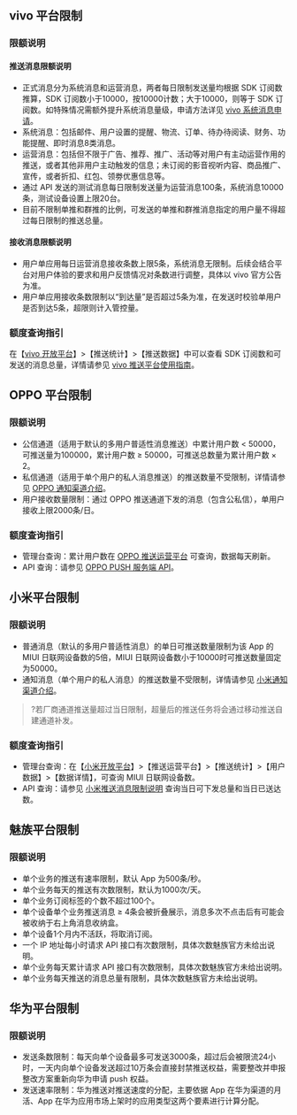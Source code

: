 
## vivo 平台限制

### 限额说明
#### 推送消息限额说明
- 正式消息分为系统消息和运营消息，两者每日限制发送量均根据 SDK 订阅数推算，SDK 订阅数小于10000，按10000计数；大于10000，则等于 SDK 订阅数。如特殊情况需额外提升系统消息量级，申请方法详见 [vivo 系统消息申请](https://cloud.tencent.com/document/product/548/44531#vivo-.E7.B3.BB.E7.BB.9F.E6.B6.88.E6.81.AF.E7.94.B3.E8.AF.B7)。
 - 系统消息：包括邮件、用户设置的提醒、物流、订单、待办待阅读、财务、功能提醒、即时消息8类消息。
 - 运营消息：包括但不限于广告、推荐、推广、活动等对用户有主动运营作用的推送，或者其他非用户主动触发的信息；未订阅的影音视听内容、商品推广、宣传，或者折扣、红包、领劵优惠信息等。
- 通过 API 发送的测试消息每日限制发送量为运营消息100条，系统消息10000条，测试设备设置上限20台。
- 目前不限制单推和群推的比例，可发送的单推和群推消息指定的用户量不得超过每日限制的推送总量。

#### 接收消息限额说明

- 用户单应用每日运营消息接收条数上限5条，系统消息无限制。后续会结合平台对用户体验的要求和用户反馈情况对条数进行调整，具体以 vivo 官方公告为准。
- 用户单应用接收条数限制以“到达量”是否超过5条为准，在发送时校验单用户是否到达5条，超限则计入管控量。

### 额度查询指引

在【[vivo 开放平台](https://dev.vivo.com.cn/openAbility/pushNews)】>【推送统计】>【推送数据】中可以查看 SDK 订阅数和可发送的消息总量，详情请参见 [vivo 推送平台使用指南](https://dev.vivo.com.cn/documentCenter/doc/151#w2-36381313)。

## OPPO 平台限制

### 限额说明

- 公信通道（适用于默认的多用户普适性消息推送）中累计用户数 < 50000，可推送量为100000，累计用户数 ≥ 50000，可推送总数量为累计用户数 × 2。
- 私信通道（适用于单个用户的私人消息推送）的推送数量不受限制，详情请参见 [OPPO 通知渠道介绍](https://cloud.tencent.com/document/product/548/44531#oppo-.E9.80.9A.E7.9F.A5.E6.B8.A0.E9.81.93.E4.BB.8B.E7.BB.8D)。
- 用户接收数量限制：通过 OPPO 推送通道下发的消息（包含公私信），单用户接收上限2000条/日。

### 额度查询指引

- 管理台查询：累计用户数在 [OPPO 推送运营平台](https://push.oppo.com) 可查询，数据每天刷新。
- API 查询：请参见 [OPPO PUSH 服务端 API](https://open.oppomobile.com/wiki/doc/#id=10696)。

## 小米平台限制

### 限额说明

- 普通消息（默认的多用户普适性消息）的单日可推送数量限制为该 App 的 MIUI 日联网设备数的5倍，MIUI 日联网设备数小于10000时可推送数量固定为50000。
- 通知消息（单个用户的私人消息）的推送数量不受限制，详情请参见 [小米通知渠道介绍](https://cloud.tencent.com/document/product/548/44531#.E5.B0.8F.E7.B1.B3.E9.80.9A.E7.9F.A5.E6.B8.A0.E9.81.93.E4.BB.8B.E7.BB.8D)。

> ?若厂商通道推送量超过当日限制，超量后的推送任务将会通过移动推送自建通道补发。

### 额度查询指引 

- 管理台查询：在【[小米开放平台](https://dev.mi.com/console/appservice/push.html)】>【推送运营平台】>【推送统计】>【用户数据】>【数据详情】，可查询 MIUI 日联网设备数。
- API 查询：请参见 [小米推送消息限制说明](https://dev.mi.com/console/doc/detail?pId=2086#_0_1) 查询当日可下发总量和当日已送达数。

## 魅族平台限制

### 限额说明

- 单个业务的推送有速率限制，默认 App 为500条/秒。
- 单个业务每天的推送有次数限制，默认为1000次/天。
- 单个业务订阅标签的个数不超过100个。
- 单个设备单个业务推送消息 ≥ 4条会被折叠展示，消息多次不点击后有可能会被收纳于右上角消息收纳盒。
- 单个设备1个月内不活跃，将取消订阅。
- 一个 IP 地址每小时请求 API 接口有次数限制，具体次数魅族官方未给出说明。
- 单个业务每天累计请求 API 接口有次数限制，具体次数魅族官方未给出说明。
- 单个业务每天推送的消息总量有限制，具体次数魅族官方未给出说明。

## 华为平台限制

### 限额说明

- 发送条数限制：每天向单个设备最多可发送3000条，超过后会被限流24小时，一天内向单个设备发送超过10万条会直接封禁推送权益，需要整改并申报整改方案重新向华为申请 push 权益。
- 发送速率限制：华为推送对推送速度的分配，主要依据 App 在华为渠道的月活、App 在华为应用市场上架时的应用类型这两个要素进行计算分配。

